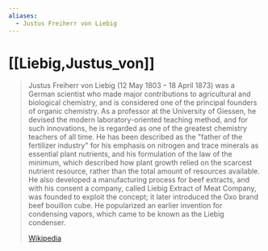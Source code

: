 ```yaml
---
aliases:
  - Justus Freiherr von Liebig
---
```


# [[Liebig,Justus_von]] 

> Justus Freiherr von Liebig (12 May 1803 – 18 April 1873) was a German scientist who made major contributions to agricultural and biological chemistry, and is considered one of the principal founders of organic chemistry. As a professor at the University of Giessen, he devised the modern laboratory-oriented teaching method, and for such innovations, he is regarded as one of the greatest chemistry teachers of all time. He has been described as the "father of the fertilizer industry" for his emphasis on nitrogen and trace minerals as essential plant nutrients, and his formulation of the law of the minimum, which described how plant growth relied on the scarcest nutrient resource, rather than the total amount of resources available. He also developed a manufacturing process for beef extracts, and with his consent a company, called Liebig Extract of Meat Company, was founded to exploit the concept; it later introduced the Oxo brand beef bouillon cube. He popularized an earlier invention for condensing vapors, which came to be known as the Liebig condenser.
>
> [Wikipedia](https://en.wikipedia.org/wiki/Justus%20von%20Liebig)

